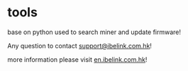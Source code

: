 # tools

base on python
used to search miner and update firmware!

Any question to contact support@ibelink.com.hk!

more information please visit [en.ibelink.com.hk](https://en.ibelink.com.hk/)!
